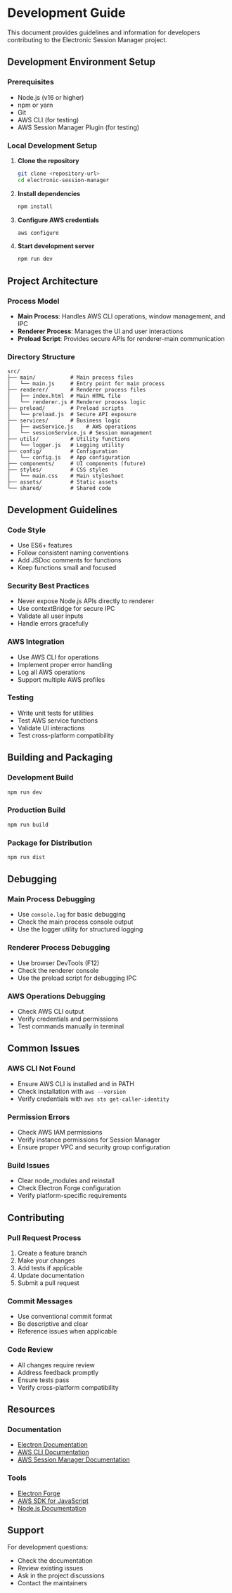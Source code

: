 # Development Guide

This document provides guidelines and information for developers contributing to the Electronic Session Manager project.

## Development Environment Setup

### Prerequisites
- Node.js (v16 or higher)
- npm or yarn
- Git
- AWS CLI (for testing)
- AWS Session Manager Plugin (for testing)

### Local Development Setup

1. **Clone the repository**
   ```bash
   git clone <repository-url>
   cd electronic-session-manager
   ```

2. **Install dependencies**
   ```bash
   npm install
   ```

3. **Configure AWS credentials**
   ```bash
   aws configure
   ```

4. **Start development server**
   ```bash
   npm run dev
   ```

## Project Architecture

### Process Model
- **Main Process**: Handles AWS CLI operations, window management, and IPC
- **Renderer Process**: Manages the UI and user interactions
- **Preload Script**: Provides secure APIs for renderer-main communication

### Directory Structure
```
src/
├── main/           # Main process files
│   └── main.js     # Entry point for main process
├── renderer/       # Renderer process files
│   ├── index.html  # Main HTML file
│   └── renderer.js # Renderer process logic
├── preload/        # Preload scripts
│   └── preload.js  # Secure API exposure
├── services/       # Business logic
│   ├── awsService.js    # AWS operations
│   └── sessionService.js # Session management
├── utils/          # Utility functions
│   └── logger.js   # Logging utility
├── config/         # Configuration
│   └── config.js   # App configuration
├── components/     # UI components (future)
├── styles/         # CSS styles
│   └── main.css    # Main stylesheet
├── assets/         # Static assets
└── shared/         # Shared code
```

## Development Guidelines

### Code Style
- Use ES6+ features
- Follow consistent naming conventions
- Add JSDoc comments for functions
- Keep functions small and focused

### Security Best Practices
- Never expose Node.js APIs directly to renderer
- Use contextBridge for secure IPC
- Validate all user inputs
- Handle errors gracefully

### AWS Integration
- Use AWS CLI for operations
- Implement proper error handling
- Log all AWS operations
- Support multiple AWS profiles

### Testing
- Write unit tests for utilities
- Test AWS service functions
- Validate UI interactions
- Test cross-platform compatibility

## Building and Packaging

### Development Build
```bash
npm run dev
```

### Production Build
```bash
npm run build
```

### Package for Distribution
```bash
npm run dist
```

## Debugging

### Main Process Debugging
- Use `console.log` for basic debugging
- Check the main process console output
- Use the logger utility for structured logging

### Renderer Process Debugging
- Use browser DevTools (F12)
- Check the renderer console
- Use the preload script for debugging IPC

### AWS Operations Debugging
- Check AWS CLI output
- Verify credentials and permissions
- Test commands manually in terminal

## Common Issues

### AWS CLI Not Found
- Ensure AWS CLI is installed and in PATH
- Check installation with `aws --version`
- Verify credentials with `aws sts get-caller-identity`

### Permission Errors
- Check AWS IAM permissions
- Verify instance permissions for Session Manager
- Ensure proper VPC and security group configuration

### Build Issues
- Clear node_modules and reinstall
- Check Electron Forge configuration
- Verify platform-specific requirements

## Contributing

### Pull Request Process
1. Create a feature branch
2. Make your changes
3. Add tests if applicable
4. Update documentation
5. Submit a pull request

### Commit Messages
- Use conventional commit format
- Be descriptive and clear
- Reference issues when applicable

### Code Review
- All changes require review
- Address feedback promptly
- Ensure tests pass
- Verify cross-platform compatibility

## Resources

### Documentation
- [Electron Documentation](https://www.electronjs.org/docs)
- [AWS CLI Documentation](https://docs.aws.amazon.com/cli/)
- [AWS Session Manager Documentation](https://docs.aws.amazon.com/systems-manager/latest/userguide/session-manager.html)

### Tools
- [Electron Forge](https://www.electronforge.io/)
- [AWS SDK for JavaScript](https://docs.aws.amazon.com/sdk-for-javascript/)
- [Node.js Documentation](https://nodejs.org/docs/)

## Support

For development questions:
- Check the documentation
- Review existing issues
- Ask in the project discussions
- Contact the maintainers 